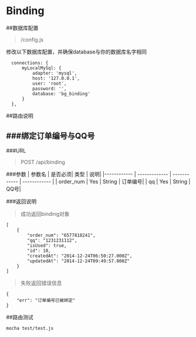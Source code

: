 Binding
=======

##数据库配置
> /config.js

修改以下数据库配置，并确保database与你的数据库名字相同

```
  connections: {
      myLocalMySql: {
          adapter: 'mysql',
          host: '127.0.0.1',
          user: 'root',
          password: '',
          database: 'bg_binding'
      }
  },
```

##路由说明

###绑定订单编号与QQ号
---

###URL
> POST /api/binding

###参数
| 参数名 | 是否必须| 类型 | 说明|
|------------ | ------------- | ------------ |  ------------ |
| order_num | Yes  | String | 订单编号|
| qq | Yes  | String | QQ号|

###返回说明
> 成功返回binding对象

```
[
    {
        "order_num": "6577818241",
        "qq": "1231231112",
        "isUsed": true,
        "id": 10,
        "createdAt": "2014-12-24T06:50:27.000Z",
        "updatedAt": "2014-12-24T09:49:57.000Z"
    }
]
```

> 失败返回错误信息

```
{
    "err": "订单编号已被绑定"
}
```

##路由测试

`mocha test/test.js`
